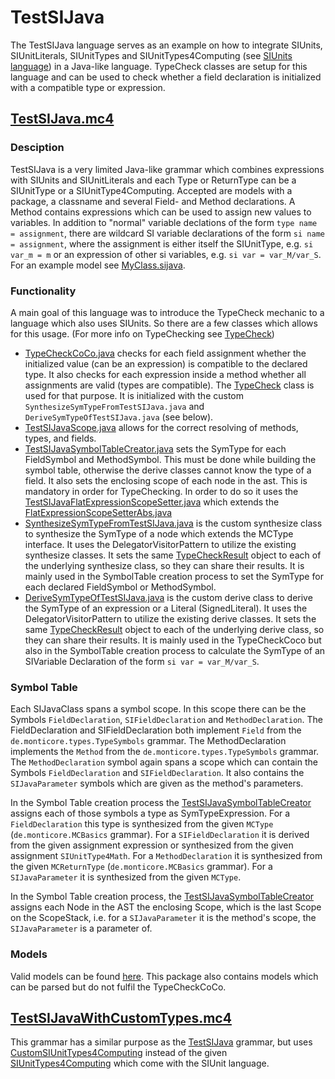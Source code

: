 # TestSIJava
The TestSIJava language serves as an example on how to integrate SIUnits, SIUnitLiterals, SIUnitTypes and 
SIUnitTypes4Computing (see [SIUnits language](https://git.rwth-aachen.de/monticore/languages/siunits/-/blob/master/src/main/grammars/de/monticore/lang/SIUnits.md)) 
in a Java-like language. TypeCheck classes are setup for this language and can be used to check
whether a field declaration is initialized with a compatible type or expression. 

## [TestSIJava.mc4](https://git.rwth-aachen.de/monticore/languages/siunits/-/blob/master/src/test/grammars/de/monticore/lang/testsijava/TestSIJava.mc4)
### Desciption
TestSIJava is a very limited Java-like grammar which combines expressions with SIUnits and SIUnitLiterals and each Type 
or ReturnType can be a SIUnitType or a SIUnitType4Computing. Accepted are  models with a 
package, a classname and several Field- and Method declarations. A Method contains expressions which can be used to 
assign new values to variables. In addition to "normal" variable declations of the form ```type name = assignment```,
there are wildcard SI variable declarations of the form ```si name = assignment```, where the assignment is either itself
the SIUnitType, e.g. ```si var_m = m``` or an expression of other si variables, e.g. ```si var = var_M/var_S```. For an
example model see [MyClass.sijava](https://git.rwth-aachen.de/monticore/languages/siunits/-/blob/master/src/test/resources/de/monticore/lang/testsijava/testsijava/MyClass.sijava).

### Functionality
A main goal of this language was to introduce the TypeCheck mechanic to a language which also uses SIUnits. So there are
a few classes which allows for this usage. (For more info on TypeChecking see [TypeCheck](https://git.rwth-aachen.de/monticore/monticore/-/tree/master/monticore-grammar/src/main/java/de/monticore/types/check))
* [TypeCheckCoCo.java](https://git.rwth-aachen.de/monticore/languages/siunits/-/blob/master/src/test/java/de/monticore/lang/testsijava/testsijava/_cocos/TypeCheckCoCo.java)
    checks for each field assignment whether the initialized value (can be an expression) is compatible to the declared type. 
    It also checks for each expression inside a method whether all assignments are valid (types are compatible). The 
    [TypeCheck](https://git.rwth-aachen.de/monticore/monticore/-/blob/master/monticore-grammar/src/main/java/de/monticore/types/check/TypeCheck.java) 
    class is used for that purpose. It is initialized with the custom ```SynthesizeSymTypeFromTestSIJava.java``` and 
    ```DeriveSymTypeOfTestSIJava.java``` (see below).
* [TestSIJavaScope.java](https://git.rwth-aachen.de/monticore/languages/siunits/-/blob/master/src/test/java/de/monticore/lang/testsijava/testsijava/_symboltable/TestSIJavaScope.java)
    allows for the correct resolving of methods, types, and fields.
* [TestSIJavaSymbolTableCreator.java](https://git.rwth-aachen.de/monticore/languages/siunits/-/blob/master/src/test/java/de/monticore/lang/testsijava/testsijava/_symboltable/TestSIJavaSymbolTableCreator.java) 
    sets the SymType for each FieldSymbol and MethodSymbol. This must be done while building the symbol table, otherwise the 
    derive classes cannot know the type of a field. It also sets the enclosing scope of each node in the ast. This is 
    mandatory in order for TypeChecking. In order to do so it uses the [TestSIJavaFlatExpressionScopeSetter.java](https://git.rwth-aachen.de/monticore/languages/siunits/-/blob/master/src/test/java/de/monticore/lang/testsijava/testsijava/_symboltable/TestSIJavaFlatExpressionScopeSetter.java)
    which extends the [FlatExpressionScopeSetterAbs.java](https://git.rwth-aachen.de/monticore/languages/siunits/-/blob/master/src/test/java/de/monticore/types/check/FlatExpressionScopeSetterAbs.java)
* [SynthesizeSymTypeFromTestSIJava.java](https://git.rwth-aachen.de/monticore/languages/siunits/-/blob/master/src/test/java/de/monticore/types/check/SynthesizeSymTypeFromTestSIJava.java) 
    is the custom synthesize class to synthesize the SymType of a node which extends the MCType interface. It uses the
    DelegatorVisitorPattern to utilize the existing synthesize classes. It sets the same [TypeCheckResult](https://git.rwth-aachen.de/monticore/monticore/-/blob/master/monticore-grammar/src/main/java/de/monticore/types/check/TypeCheckResult.java) 
    object to each of the underlying synthesize class, so they can share their results. It is mainly used in the SymbolTable
    creation process to set the SymType for each declared FieldSymbol or MethodSymbol.
* [DeriveSymTypeOfTestSIJava.java](https://git.rwth-aachen.de/monticore/languages/siunits/-/blob/master/src/test/java/de/monticore/types/check/DeriveSymTypeOfTestSIJava.java) 
    is the custom derive class to derive the SymType of an expression or a Literal (SignedLiteral). It uses the
    DelegatorVisitorPattern to utilize the existing derive classes. It sets the same [TypeCheckResult](https://git.rwth-aachen.de/monticore/monticore/-/blob/master/monticore-grammar/src/main/java/de/monticore/types/check/TypeCheckResult.java) 
    object to each of the underlying derive class, so they can share their results. It is mainly used in the TypeCheckCoco 
    but also in the SymbolTable creation process to calculate the SymType of an SIVariable Declaration of the form ```si var = var_M/var_S```.

### Symbol Table
Each SIJavaClass spans a symbol scope. In this scope there can be the Symbols ```FieldDeclaration```, ```SIFieldDeclaration```
and ```MethodDeclaration```.
The FieldDeclaration and SIFieldDeclaration both implement ```Field``` from the ```de.monticore.types.TypeSymbols``` grammar.
The MethodDeclaration implements the ```Method``` from the ```de.monticore.types.TypeSymbols``` grammar.
The ```MethodDeclaration``` symbol again spans a scope which can contain the Symbols ```FieldDeclaration``` 
and ```SIFieldDeclaration```. It also contains the ```SIJavaParameter``` symbols which are given as the method's parameters.

In the Symbol Table creation process the [TestSIJavaSymbolTableCreator]() 
assigns each of those symbols a type as SymTypeExpression. For a ```FieldDeclaration```
this type is synthesized from the given ```MCType``` (```de.monticore.MCBasics``` grammar). For a ```SIFieldDeclaration```
it is derived from the given assignment expression or synthesized from the given assignment ```SIUnitType4Math```.
For a ```MethodDeclaration``` it is synthesized from the given ```MCReturnType``` (```de.monticore.MCBasics``` grammar).
For a ```SIJavaParameter``` it is synthesized from the given ```MCType```.

In the Symbol Table creation process, the [TestSIJavaSymbolTableCreator]() 
assigns each Node in the AST the enclosing Scope, which is the last Scope on the ScopeStack, i.e. for a ```SIJavaParameter```
it is the method's scope, the ```SIJavaParameter``` is a parameter of.

### Models
Valid models can be found [here](https://git.rwth-aachen.de/monticore/languages/siunits/-/tree/master/src/test/resources/de/monticore/lang/testsijava/testsijava).
This package also contains models which can be parsed but do not fulfil the TypeCheckCoCo.

## [TestSIJavaWithCustomTypes.mc4](https://git.rwth-aachen.de/monticore/languages/siunits/-/blob/master/src/test/grammars/de/monticore/lang/testsijava/TestSIJavaWithCustomTypes.mc4) 
This grammar has a similar purpose as the [TestSIJava](#testsijavamc4) grammar, but uses [CustomSIUnitTypes4Computing](https://git.rwth-aachen.de/monticore/languages/siunits/-/blob/master/src/test/grammars/de/monticore/lang/types/CustomSIUnitTypes4Computing.mc4) 
instead of the given [SIUnitTypes4Computing](https://git.rwth-aachen.de/monticore/languages/siunits/-/blob/master/src/main/grammars/de/monticore/lang/types/SIUnitTypes4Computing.mc4) 
which come with the SIUnit language.